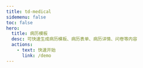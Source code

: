 ```yaml
---
title: td-medical
sidemenu: false
toc: false
hero:
  title: 病历模板
  desc: 可快速生成病历模板、病历表单、病历详情、问卷等内容
  actions:
    - text: 快速开始
      link: /demo
---
```

